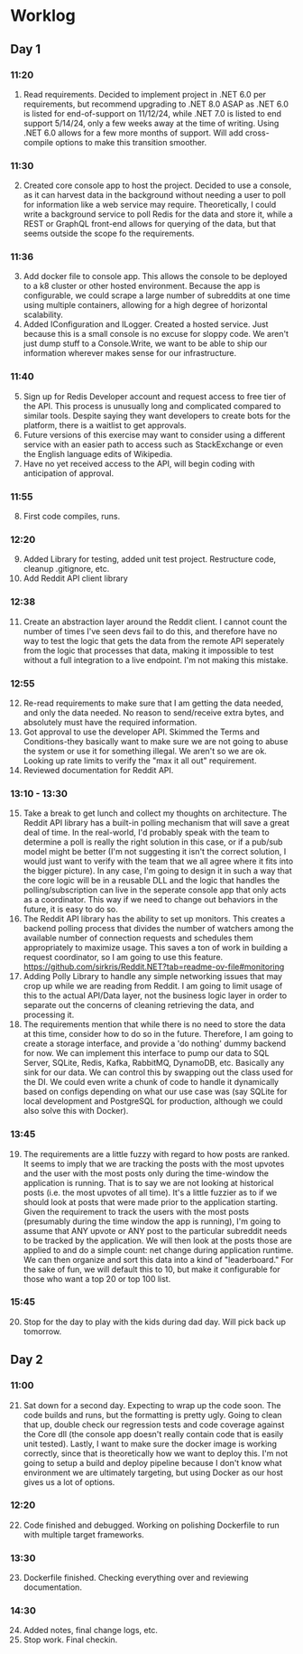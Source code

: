 # Worklog

## Day 1
### 11:20
1. Read requirements.  Decided to implement project in .NET 6.0 per requirements, but recommend upgrading to .NET 8.0 ASAP as .NET 6.0 is listed for end-of-support on 11/12/24, while .NET 7.0 is listed to end support 5/14/24, only a few weeks away at the time of writing.  Using .NET 6.0 allows for a few more months of support.  Will add cross-compile options to make this transition smoother.

### 11:30
2. Created core console app to host the project.  Decided to use a console, as it can harvest data in the background without needing a user to poll for information like a web service may require.  Theoretically, I could write a background service to poll Redis for the data and store it, while a REST or GraphQL front-end allows for querying of the data, but that seems outside the scope fo the requirements.

### 11:36
3. Add docker file to console app.  This allows the console to be deployed to a k8 cluster or other hosted environment.  Because the app is configurable, we could scrape a large number of subreddits at one time using multiple containers, allowing for a high degree of horizontal scalability.
4. Added IConfiguration and ILogger.  Created a hosted service.  Just because this is a small console is no excuse for sloppy code.  We aren't just dump stuff to a Console.Write, we want to be able to ship our information wherever makes sense for our infrastructure.

### 11:40
5. Sign up for Redis Developer account and request access to free tier of the API.  This process is unusually long and complicated compared to similar tools.  Despite saying they want developers to create bots for the platform, there is a waitlist to get approvals.
6. Future versions of this exercise may want to consider using a different service with an easier path to access such as StackExchange or even the English language edits of Wikipedia.
7. Have no yet received access to the API, will begin coding with anticipation of approval.

### 11:55
8. First code compiles, runs.

### 12:20
9. Added Library for testing, added unit test project.  Restructure code, cleanup .gitignore, etc.
10. Add Reddit API client library

### 12:38
11. Create an abstraction layer around the Reddit client.  I cannot count the number of times I've seen devs fail to do this, and therefore have no way to test the logic that gets the data from the remote API seperately from the logic that processes that data, making it impossible to test without a full integration to a live endpoint.  I'm not making this mistake.

### 12:55
12. Re-read requirements to make sure that I am getting the data needed, and only the data needed.  No reason to send/receive extra bytes, and absolutely must have the required information.
13. Got approval to use the developer API.  Skimmed the Terms and Conditions-they basically want to make sure we are not going to abuse the system or use it for something illegal.  We aren't so we are ok.  Looking up rate limits to verify the "max it all out" requirement.
14. Reviewed documentation for Reddit API.

### 13:10 - 13:30
15. Take a break to get lunch and collect my thoughts on architecture.  The Reddit API library has a built-in polling mechanism that will save a great deal of time.  In the real-world, I'd probably speak with the team to determine a poll is really the right solution in this case, or if a pub/sub model might be better (I'm not suggesting it isn't the correct solution, I would just want to verify with the team that we all agree where it fits into the bigger picture).  In any case, I'm going to design it in such a way that the core logic will be in a reusable DLL and the logic that handles the polling/subscription can live in the seperate console app that only acts as a coordinator.  This way if we need to change out behaviors in the future, it is easy to do so.
16. The Reddit API library has the ability to set up monitors.  This creates a backend polling process that divides the number of watchers among the available number of connection requests and schedules them appropriately to maximize usage.  This saves a ton of work in building a request coordinator, so I am going to use this feature.  https://github.com/sirkris/Reddit.NET?tab=readme-ov-file#monitoring
17. Adding Polly Library to handle any simple networking issues that may crop up while we are reading from Reddit.  I am going to limit usage of this to the actual API/Data layer, not the business logic layer in order to separate out the concerns of cleaning retrieving the data, and processing it.
18. The requirements mention that while there is no need to store the data at this time, consider how to do so in the future.  Therefore, I am going to create a storage interface, and provide a 'do nothing' dummy backend for now.  We can implement this interface to pump our data to SQL Server, SQLite, Redis, Kafka, RabbitMQ, DynamoDB, etc.  Basically any sink for our data.  We can control this by swapping out the class used for the DI.  We could even write a chunk of code to handle it dynamically based on configs depending on what our use case was (say SQLite for local development and PostgreSQL for production, although we could also solve this with Docker).

### 13:45
19. The requirements are a little fuzzy with regard to how posts are ranked.  It seems to imply that we are tracking the posts with the most upvotes and the user with the most posts only during the time-window the application is running.  That is to say we are not looking at historical posts (i.e. the most upvotes of all time).  It's a little fuzzier as to if we should look at posts that were made prior to the application starting.  Given the requirement to track the users with the most posts (presumably during the time window the app is running), I'm going to assume that ANY upvote or ANY post to the particular subreddit needs to be tracked by the application.  We will then look at the posts those are applied to and do a simple count: net change during application runtime.  We can then organize and sort this data into a kind of "leaderboard."  For the sake of fun, we will default this to 10, but make it configurable for those who want a top 20 or top 100 list.

### 15:45
20. Stop for the day to play with the kids during dad day.  Will pick back up tomorrow.

## Day 2
### 11:00
21. Sat down for a second day.  Expecting to wrap up the code soon.  The code builds and runs, but the formatting is pretty ugly.  Going to clean that up, double check our regression tests and code coverage against the Core dll (the console app doesn't really contain code that is easily unit tested).  Lastly, I want to make sure the docker image is working correctly, since that is theoretically how we want to deploy this.  I'm not going to setup a build and deploy pipeline because I don't know what environment we are ultimately targeting, but using Docker as our host gives us a lot of options.

### 12:20
22. Code finished and debugged.  Working on polishing Dockerfile to run with multiple target frameworks.

### 13:30
23. Dockerfile finished.  Checking everything over and reviewing documentation.

### 14:30
24. Added notes, final change logs, etc.
25. Stop work.  Final checkin.

